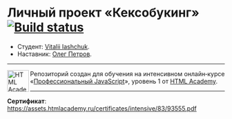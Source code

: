 # Личный проект «Кексобукинг» [![Build status][travis-image]][travis-url]

- Студент: [Vitalii Iashchuk](https://up.htmlacademy.ru/javascript/14/user/93555).
- Наставник: [Олег Петров](https://htmlacademy.ru/profile/id42390).

---

<a href="https://htmlacademy.ru/intensive/javascript"><img align="left" width="50" height="50" alt="HTML Academy" src="https://up.htmlacademy.ru/static/img/intensive/javascript/logo-for-github-2.png"></a>

Репозиторий создан для обучения на интенсивном онлайн‑курсе «[Профессиональный JavaScript](https://htmlacademy.ru/intensive/javascript)», уровень 1 от [HTML Academy](https://htmlacademy.ru).

---

**Сертификат**: https://assets.htmlacademy.ru/certificates/intensive/83/93555.pdf

[travis-image]: https://travis-ci.org/htmlacademy-javascript/93555-keksobooking.svg?branch=master
[travis-url]: https://travis-ci.org/htmlacademy-javascript/93555-keksobooking
